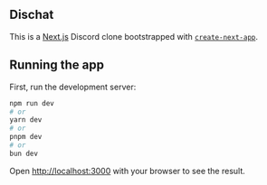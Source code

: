## Dischat

This is a [Next.js](https://nextjs.org/) Discord clone bootstrapped with [`create-next-app`](https://github.com/vercel/next.js/tree/canary/packages/create-next-app).

## Running the app

First, run the development server:

```bash
npm run dev
# or
yarn dev
# or
pnpm dev
# or
bun dev
```

Open [http://localhost:3000](http://localhost:3000) with your browser to see the result.

